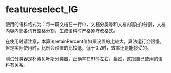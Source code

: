 # featureselect_IG
使用的语料格式为：每一篇文档在一行中，文档分类号和文档内容由\t分割，文档内容内部各词有空格分割，生成语料时严格遵守改格式。

在使用时请注意，本算法retainPercent值如果设置的比较大，算法运行会很慢。但是实际使用时，比例会设置的比较低，低于0.2时，效率还是能接受的。

测试分类器是朴素贝叶斯分类器，正确率在81%左右，当然，这跟自己使用的语料有关系。
